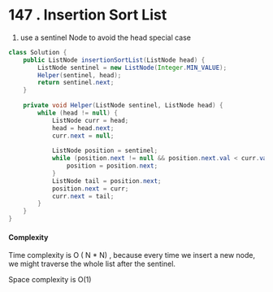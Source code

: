 # 147 . Insertion Sort List

1. use a sentinel Node to avoid the head special case

```java
class Solution {
    public ListNode insertionSortList(ListNode head) {
        ListNode sentinel = new ListNode(Integer.MIN_VALUE);
        Helper(sentinel, head);
        return sentinel.next;
    }
  
    private void Helper(ListNode sentinel, ListNode head) {
        while (head != null) {
            ListNode curr = head;
            head = head.next;
            curr.next = null;
          
            ListNode position = sentinel;
            while (position.next != null && position.next.val < curr.val) {
                position = position.next;
            }
            ListNode tail = position.next;
            position.next = curr;
            curr.next = tail;
        }
    }
}
```


#### Complexity

Time complexity is O ( N * N)  , because every time we insert a new node, we might traverse the whole list after the sentinel.

Space complexity is O(1)
